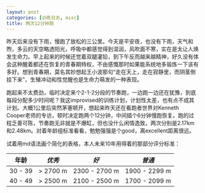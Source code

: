```yaml
---
layout: post
categories: [训练日志, misc]
title: 两次12分钟跑
---
```


昨天后来没有下雨，慢跑了放松的三公里。今天是平安夜，也没有下雨，天气和煦，多云的天空略透阳光，呼吸中都感觉得到湿润，风吹面不寒，实在是太让人焕发生命力。早上起来的时候还觉着双腿灌铅，到下午反而越来越精神，好久没有体会这种醒着都还在恢复的青春期特权，不由感慨那时如果能系统地多锻炼一下该有多好。想到青春期，莫名其妙想起王小波那句“走在天上，走在寂静里，而阴茎倒挂下来”，生殖冲动和性觉醒也是生命力萌发的一种表现。

跑起来不太费劲，临时决定来个2-1-2分段的节奏跑，一边跑一边还在犹豫，到底每段分配多少时间呢？我这improvised的训练计划，计划性太差，也有点不成其计划。大概1公里后突然茅塞顿开，想起来昨天还在看跑者世界对Kenneth Cooper老师的专访，顿时决定跑两个12分钟，中间插个6分钟慢跑恢复。跑的过程乏善可陈，节奏跑无非就是不爆缸，但也没什么闲情逸致，两次分别是2.17km和2.48km。对着年龄组标准看看，勉勉强强是个good，离excellent距离很远。

试着用md语法画个简化的表格，本人未来10年用得着的那部分评分标准：

年龄|*优秀* |*好*|*普通*
:---:|:---:|:---:|:---:
30 - 39|> 2700 m|2300 - 2700 m|1900 - 2299 m
40 - 49|> 2500 m|2100 - 2500 m|1700 - 2099 m
